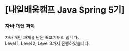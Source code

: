 <h1>[내일배움캠프 Java Spring 5기]</h1>
<h3>자바 개인 과제</h3>

자바 개인 과제를 담은 레포지터리 입니다.<br>
Level 1, Level 2, Level 3까지 진행하였습니다.

